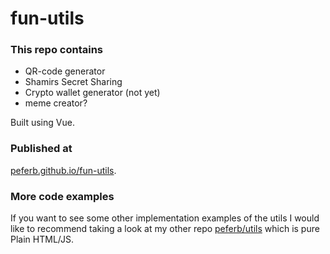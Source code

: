 # fun-utils

### This repo contains 
- QR-code generator
- Shamirs Secret Sharing
- Crypto wallet generator (not yet) 
- meme creator?

Built using Vue.

### Published at 
[peferb.github.io/fun-utils](https://peferb.github.io/fun-utils/#/). 

### More code examples
If you want to see some other implementation examples of the utils I would like to recommend taking a look at my other 
repo [peferb/utils](https://github.com/peferb/utils) which is pure Plain HTML/JS.
